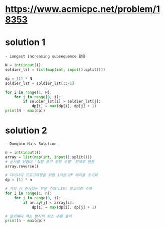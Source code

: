 # https://www.acmicpc.net/problem/18353

# solution 1
    - Longest increasing subsequence 활용
```python
N = int(input())
soldier_lst = list(map(int, input().split()))

dp = [1] * N
soldier_lst = soldier_lst[::-1]

for i in range(1, N):
    for j in range(0, i):
        if soldier_lst[i] > soldier_lst[j]:
            dp[i] = max(dp[i], dp[j] + 1)
print(N - max(dp))
```

# solution 2
    - Dongbin Na's Solution
```python
n = int(input())
array = list(map(int, input().split()))
# 순서를 뒤집어 '최장 증가 부분 수열' 문제로 변환
array.reverse()

# 다이나믹 프로그래밍을 위한 1차원 DP 테이블 초기화
dp = [1] * n

# 가장 긴 증가하는 부분 수열(LIS) 알고리즘 수행
for i in range(1, n):
    for j in range(0, i):
        if array[j] < array[i]:
            dp[i] = max(dp[i], dp[j] + 1)

# 열외해야 하는 병사의 최소 수를 출력
print(n - max(dp))
```